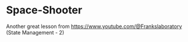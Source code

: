 # Space-Shooter
Another great lesson from https://www.youtube.com/@Frankslaboratory (State Management - 2)
